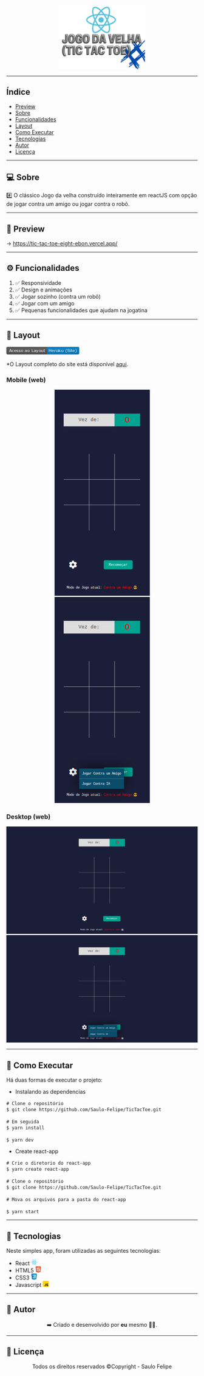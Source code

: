 <p align="center">
    <img src="./src/images/logo.png" width=45%>
</p>

------------------------------------
## Índice

* [Preview](#preview)
* [Sobre](#sobre)
* [Funcionalidades](#funcionalidades)
* [Layout](#layout)
* [Como Executar](#como-executar)
* [Tecnologias](#tecnologias)
* [Autor](#autor)
* [Licença](#licenca)

------------------------------------

## 💻 Sobre <a id="sobre"></a>
 
#️⃣ O clássico Jogo da velha construído inteiramente em reactJS com opção de jogar contra um amigo ou jogar contra o robô.
<br>

------------------------------------

## 🚀 Preview <a id="preview"></a>

-> https://tic-tac-toe-eight-ebon.vercel.app/

------------------------------------

## ⚙️ Funcionalidades <a id="funcionalidades"></a>
1. ✅ Responsividade
2. ✅ Design e animações
3. ✅ Jogar sozinho (contra um robô)
4. ✅ Jogar com um amigo
5. ✅ Pequenas funcionalidades que ajudam na jogatina

------------------------------------

## 🎨 Layout <a id="layout"></a>

<a href="https://tic-tac-toe-eight-ebon.vercel.app/"><img src="./src/images/badge.png"/></a>
<p>*O Layout completo do site está disponível <a href="https://tic-tac-toe-eight-ebon.vercel.app/">aqui</a>.</p>

<h3>Mobile (web)</h3>
<p align="center">
    <img src="./src/images/mobile-02.png">
    <img src="./src/images/mobile-01.png">
</p>

<h3>Desktop (web)</h3>
<img src="./src/images/desktop-02.png">
<img src="./src/images/desktop-01.png">


------------------------------------

## 🧩 Como Executar <a id="como-executar"></a>

Há duas formas de executar o projeto:

* Instalando as dependencias
```
# Clone o repositório
$ git clone https://github.com/Saulo-Felipe/TicTacToe.git

# Em seguida
$ yarn install

$ yarn dev
```

* Create react-app
```
# Crie o diretorio do react-app
$ yarn create react-app 

# Clone o repositório
$ git clone https://github.com/Saulo-Felipe/TicTacToe.git

# Mova os arquivos para a pasta do react-app

$ yarn start
```

------------------------------------

## 🤖 Tecnologias <a id="tecnologias"></a>

Neste simples app, foram utilizadas as seguintes tecnologias: 

* React <img src="./src/images/react.png"></img>
* HTML5 <img src="./src/images/html.png"></img>
* CSS3 <img src="./src/images/css.png"></img>
* Javascript <img src="./src/images/javascript.png"></img>

------------------------------------

## 👨 Autor <a id="autor"></a>

<p align="center">➡️ Criado e desenvolvido por <strong>eu</strong> mesmo 🧑‍💻.</p>

------------------------------------

## 📜 Licença <a id="licenca"></a>

<p align="center">Todos os direitos reservados ©Copyright - Saulo Felipe</p>
